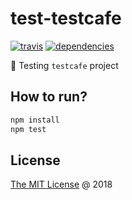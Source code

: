 # test-testcafe

[![travis](https://img.shields.io/travis/piecioshka/test-testcafe.svg?maxAge=2592000)](https://travis-ci.org/piecioshka/test-testcafe)
[![dependencies](https://david-dm.org/piecioshka/test-testcafe.svg)](https://github.com/piecioshka/test-testcafe)

:ledger: Testing `testcafe` project

## How to run?

```bash
npm install
npm test
```

## License

[The MIT License](http://piecioshka.mit-license.org) @ 2018
